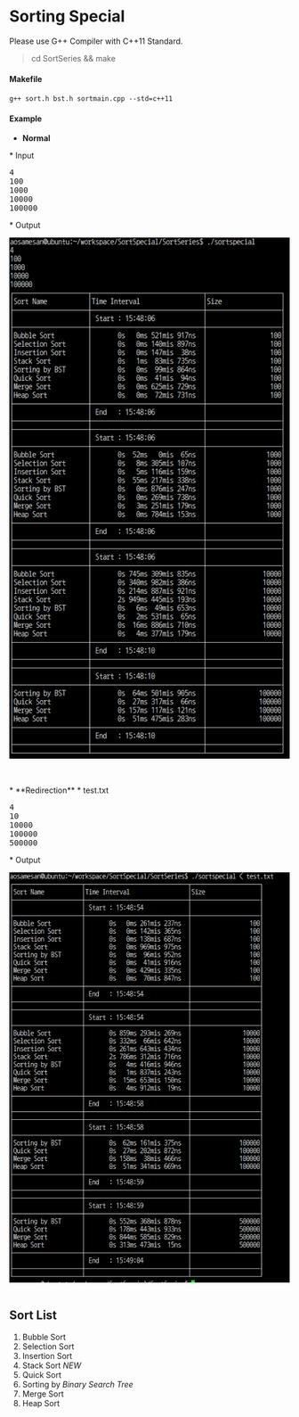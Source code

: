# Sorting Special
Please use G++ Compiler with C++11 Standard.

> cd SortSeries && make

#### Makefile
```
g++ sort.h bst.h sortmain.cpp --std=c++11
```

#### Example

* **Normal**
<table>
<tr>
* Input
<pre>
4
100
1000
10000
100000</pre>
* Output
<div>
  
![EXAMPLE1](https://github.com/Aosamesan/sort_special/blob/master/EXAMPLE1.PNG)

</div>
</tr>
</table>
<br/>
* **Redirection**
<table>
<tr>
* test.txt
<pre>
4
10
10000
100000
500000</pre>
* Output
<div>
  
![EXAMPLE2](https://github.com/Aosamesan/sort_special/blob/master/EXAMPLE2.PNG)

</div>
</tr>
</table>

## Sort List
1. Bubble Sort
2. Selection Sort
3. Insertion Sort
4. Stack Sort	*NEW*
5. Quick Sort
6. Sorting by *Binary Search Tree*
7. Merge Sort
8. Heap Sort
